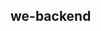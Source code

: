 


## we-backend

> 



<!-- 


	kidRaw := s.Get("kid")
	if kidRaw == nil {
		return 0, errors.New("kid missing from header")
	}
	
	kid, ok := kidRaw.(int64)
	if !ok {
		return 0, errors.New("kid malformed")
	} 
    
    
    -->